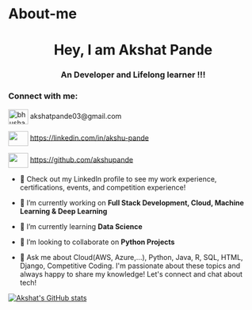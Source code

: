 # About-me

<h1 align="center">Hey, I am Akshat Pande</h1>
<h3 align="center">An Developer and Lifelong learner !!!</h3>

<h3 align="left">Connect with me:</h3>
<p align="left"> 
<a href= "akshatpande03@gmail.com"><img align="center" src="https://user-images.githubusercontent.com/87655422/235964556-f54771db-bafa-426d-9283-021ebcf38e94.png" alt="bhushan-wanjari-952042213" height="30" width="40" /></a> akshatpande03@gmail.com

<a href= "linkedin.com/in/akshu-pande"><img align="center" src="https://user-images.githubusercontent.com/87655422/235964686-80b1e405-d670-48f2-9ce2-c8ca8b93f85e.png" alt=" " height="30" width="40" /></a> https://linkedin.com/in/akshu-pande

<a href= "https://github.com/akshupande"><img align="center" src="https://user-images.githubusercontent.com/87655422/235964799-d06da77f-9cc9-4ce5-8b50-73e5dfc98b20.png" alt=" " height="30" width="40" /></a> https://github.com/akshupande
</p>

- 👀 Check out my LinkedIn profile to see my work experience, certifications, events, and competition experience! 

- 🔭 I’m currently working on **Full Stack Development, Cloud, Machine Learning & Deep Learning**

- 🌱 I’m currently learning **Data Science**

- 👯 I’m looking to collaborate on **Python Projects**

- 💬 Ask me about Cloud(AWS, Azure,...), Python, Java, R, SQL, HTML, Django, Competitive Coding. I'm passionate about these topics and always happy to share my knowledge! Let's connect and chat about tech!


[![Akshat's GitHub stats](https://github-readme-stats.vercel.app/api?username=akshupande&count_private=true&show_icons=true&theme=dark)](https://github.com/akshupande/github-readme-stats)


